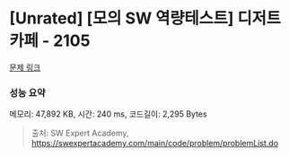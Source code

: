 # [Unrated] [모의 SW 역량테스트] 디저트 카페 - 2105 

[문제 링크](https://swexpertacademy.com/main/code/problem/problemDetail.do?contestProbId=AV5VwAr6APYDFAWu) 

### 성능 요약

메모리: 47,892 KB, 시간: 240 ms, 코드길이: 2,295 Bytes



> 출처: SW Expert Academy, https://swexpertacademy.com/main/code/problem/problemList.do
